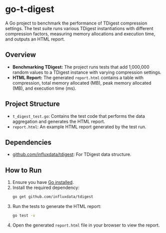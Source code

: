 # go-t-digest

A Go project to benchmark the performance of TDigest compression settings. The test suite runs various TDigest instantiations with different compression factors, measuring memory allocations and execution time, and outputs an HTML report.

## Overview

- **Benchmarking TDigest:** The project runs tests that add 1,000,000 random values to a TDigest instance with varying compression settings.
- **HTML Report:** The generated `report.html` contains a table with compression, total memory allocated (MB), peak memory allocated (MB), and execution time (ms).

## Project Structure

- `t_digest_test.go`: Contains the test code that performs the data aggregation and generates the HTML report.
- `report.html`: An example HTML report generated by the test run.
  
## Dependencies

- [github.com/influxdata/tdigest](https://github.com/influxdata/tdigest): For TDigest data structure.

## How to Run

1. Ensure you have [Go installed](https://golang.org/dl/).
2. Install the required dependency:
   ```bash
   go get github.com/influxdata/tdigest
   ```
3. Run the tests to generate the HTML report:
   ```bash
   go test -v
   ```
4. Open the generated `report.html` file in your browser to view the report.

